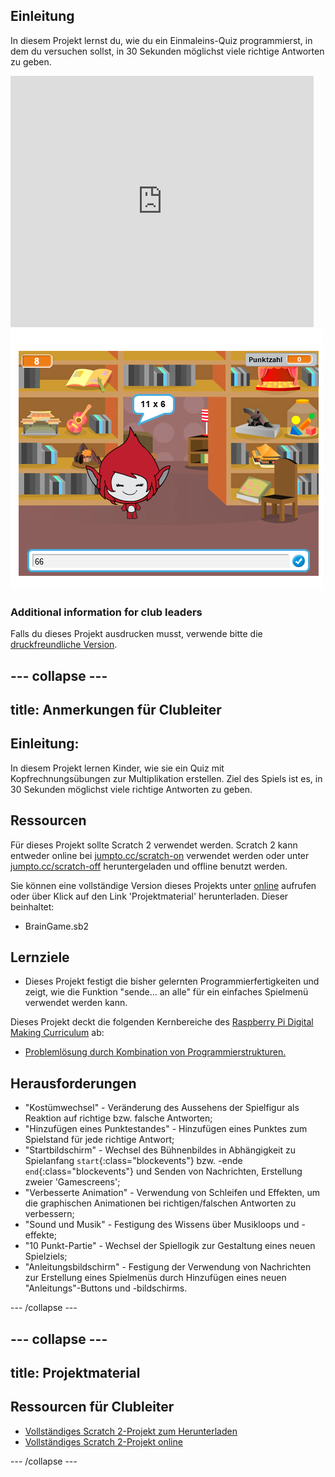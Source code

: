 ## Einleitung

In diesem Projekt lernst du, wie du ein Einmaleins-Quiz programmierst, in dem du versuchen sollst, in 30 Sekunden möglichst viele richtige Antworten zu geben.

<div class="scratch-preview">
  <iframe allowtransparency="true" width="485" height="402" src="https://scratch.mit.edu/projects/embed/42225768/?autostart=false" frameborder="0"></iframe>
  <img src="images/brain-final.png">
</div>

### Additional information for club leaders

Falls du dieses Projekt ausdrucken musst, verwende bitte die [druckfreundliche Version](https://projects.raspberrypi.org/en/projects/brain-game/print).

## \--- collapse \---

## title: Anmerkungen für Clubleiter

## Einleitung:

In diesem Projekt lernen Kinder, wie sie ein Quiz mit Kopfrechnungsübungen zur Multiplikation erstellen. Ziel des Spiels ist es, in 30 Sekunden möglichst viele richtige Antworten zu geben.

## Ressourcen

Für dieses Projekt sollte Scratch 2 verwendet werden. Scratch 2 kann entweder online bei [jumpto.cc/scratch-on](http://jumpto.cc/scratch-on) verwendet werden oder unter [ jumpto.cc/scratch-off](http://jumpto.cc/scratch-off) heruntergeladen und offline benutzt werden.

Sie können eine vollständige Version dieses Projekts unter [online](http://scratch.mit.edu/projects/42225768/#editor) aufrufen oder über Klick auf den Link 'Projektmaterial' herunterladen. Dieser beinhaltet:

* BrainGame.sb2

## Lernziele

* Dieses Projekt festigt die bisher gelernten Programmierfertigkeiten und zeigt, wie die Funktion "sende... an alle" für ein einfaches Spielmenü verwendet werden kann.

Dieses Projekt deckt die folgenden Kernbereiche des [Raspberry Pi Digital Making Curriculum](http://rpf.io/curriculum) ab:

* [Problemlösung durch Kombination von Programmierstrukturen.](https://www.raspberrypi.org/curriculum/programming/builder)

## Herausforderungen

* "Kostümwechsel" - Veränderung des Aussehens der Spielfigur als Reaktion auf richtige bzw. falsche Antworten;
* "Hinzufügen eines Punktestandes" - Hinzufügen eines Punktes zum Spielstand für jede richtige Antwort;
* "Startbildschirm" - Wechsel des Bühnenbildes in Abhängigkeit zu Spielanfang `start`{:class="blockevents"} bzw. -ende `end`{:class="blockevents"} und Senden von Nachrichten, Erstellung zweier 'Gamescreens';
* "Verbesserte Animation" - Verwendung von Schleifen und Effekten, um die graphischen Animationen bei richtigen/falschen Antworten zu verbessern;
* "Sound und Musik" - Festigung des Wissens über Musikloops und -effekte;
* "10 Punkt-Partie" - Wechsel der Spiellogik zur Gestaltung eines neuen Spielziels;
* "Anleitungsbildschirm" - Festigung der Verwendung von Nachrichten zur Erstellung eines Spielmenüs durch Hinzufügen eines neuen "Anleitungs"-Buttons und -bildschirms.

\--- /collapse \---

## \--- collapse \---

## title: Projektmaterial

## Ressourcen für Clubleiter

* [Vollständiges Scratch 2-Projekt zum Herunterladen](resources/BrainGame.sb2)
* [Vollständiges Scratch 2-Projekt online](http://scratch.mit.edu/projects/42225768/#editor)

\--- /collapse \---